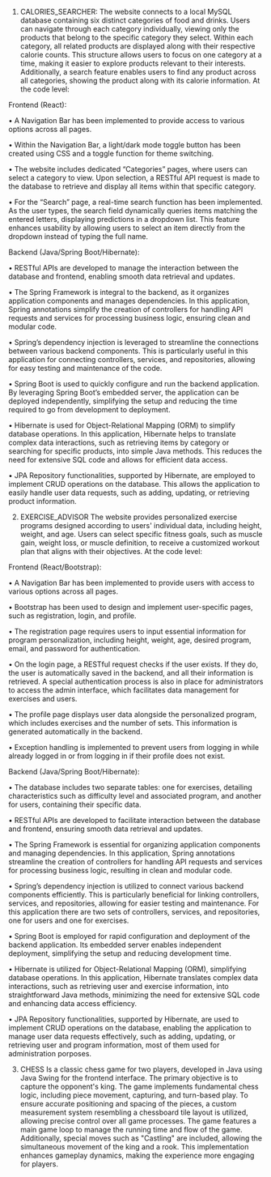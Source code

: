 1.	CALORIES_SEARCHER:
The website connects to a local MySQL database containing six distinct categories of food and drinks. Users can navigate through each category individually, viewing only the products that belong to the specific category they select. Within each category, all related products are displayed along with their respective calorie counts. This structure allows users to focus on one category at a time, making it easier to explore products relevant to their interests. Additionally, a search feature enables users to find any product across all categories, showing the product along with its calorie information.
At the code level:

Frontend (React):

•	A Navigation Bar has been implemented to provide access to various options across all pages.

•	Within the Navigation Bar, a light/dark mode toggle button has been created using CSS and a toggle function for theme switching.

•	The website includes dedicated “Categories” pages, where users can select a category to view. Upon selection, a RESTful API request is made to the database to retrieve and display all items within that specific category.

•	For the “Search” page, a real-time search function has been implemented. As the user types, the search field dynamically queries items matching the entered letters, displaying predictions in a dropdown list. This feature enhances usability by allowing users to select an item directly from the dropdown instead of typing the full name.

Backend (Java/Spring Boot/Hibernate):

•	RESTful APIs are developed to manage the interaction between the database and frontend, enabling smooth data retrieval and updates.

•	The Spring Framework is integral to the backend, as it organizes application components and manages dependencies. In this application, Spring annotations simplify the creation of controllers for handling API requests and services for processing business logic, ensuring clean and modular code.

•	Spring’s dependency injection is leveraged to streamline the connections between various backend components. This is particularly useful in this application for connecting controllers, services, and repositories, allowing for easy testing and maintenance of the code.

•	Spring Boot is used to quickly configure and run the backend application. By leveraging Spring Boot’s embedded server, the application can be deployed independently, simplifying the setup and reducing the time required to go from development to deployment.

•	Hibernate is used for Object-Relational Mapping (ORM) to simplify database operations. In this application, Hibernate helps to translate complex data interactions, such as retrieving items by category or searching for specific products, into simple Java methods. This reduces the need for extensive SQL code and allows for efficient data access.

•	JPA Repository functionalities, supported by Hibernate, are employed to implement CRUD operations on the database. This allows the application to easily handle user data requests, such as adding, updating, or retrieving product information.



2.	EXERCISE_ADVISOR 
The website provides personalized exercise programs designed according to users' individual data, including height, weight, and age. Users can select specific fitness goals, such as muscle gain, weight loss, or muscle definition, to receive a customized workout plan that aligns with their objectives.
At the code level:

Frontend (React/Bootstrap):

•	A Navigation Bar has been implemented to provide users with access to various options across all pages.

•	Bootstrap has been used to design and implement user-specific pages, such as registration, login, and profile.

•	The registration page requires users to input essential information for program personalization, including height, weight, age, desired program, email, and password for authentication.

•	On the login page, a RESTful request checks if the user exists. If they do, the user is automatically saved in the backend, and all their information is retrieved. A special authentication process is also in place for administrators to access the admin interface, which facilitates data management for exercises and users.

•	The profile page displays user data alongside the personalized program, which includes exercises and the number of sets. This information is generated automatically in the backend.

•	Exception handling is implemented to prevent users from logging in while already logged in or from logging in if their profile does not exist.

Backend (Java/Spring Boot/Hibernate):

•	The database includes two separate tables: one for exercises, detailing characteristics such as difficulty level and associated program, and another for users, containing their specific data.

•	RESTful APIs are developed to facilitate interaction between the database and frontend, ensuring smooth data retrieval and updates.

•	The Spring Framework is essential for organizing application components and managing dependencies. In this application, Spring annotations streamline the creation of controllers for handling API requests and services for processing business logic, resulting in clean and modular code.

•	Spring’s dependency injection is utilized to connect various backend components efficiently. This is particularly beneficial for linking controllers, services, and repositories, allowing for easier testing and maintenance. For this application there are two sets of controllers, services, and repositories, one for users and one for exercises.

•	Spring Boot is employed for rapid configuration and deployment of the backend application. Its embedded server enables independent deployment, simplifying the setup and reducing development time.

•	Hibernate is utilized for Object-Relational Mapping (ORM), simplifying database operations. In this application, Hibernate translates complex data interactions, such as retrieving user and exercise information, into straightforward Java methods, minimizing the need for extensive SQL code and enhancing data access efficiency.

•	JPA Repository functionalities, supported by Hibernate, are used to implement CRUD operations on the database, enabling the application to manage user data requests effectively, such as adding, updating, or retrieving user and program information, most of them used for administration porposes.

3. CHESS
Is a classic chess game for two players, developed in Java using Java Swing for the frontend interface. The primary objective is to capture the opponent's king. The game implements fundamental chess logic, including piece movement, capturing, and turn-based play.
To ensure accurate positioning and spacing of the pieces, a custom measurement system resembling a chessboard tile layout is utilized, allowing precise control over all game processes. The game features a main game loop to manage the running time and flow of the game.
Additionally, special moves such as "Castling" are included, allowing the simultaneous movement of the king and a rook. This implementation enhances gameplay dynamics, making the experience more engaging for players.

